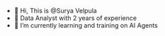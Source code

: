 - 👋 Hi, This is @Surya Velpula
- 👀 Data Analyst with 2 years of experience
- 🌱 I’m currently learning and training on AI Agents

<!---
Surya00solo/Surya00solo is a ✨ special ✨ repository because its `README.md` (this file) appears on your GitHub profile.
You can click the Preview link to take a look at your changes.
--->
